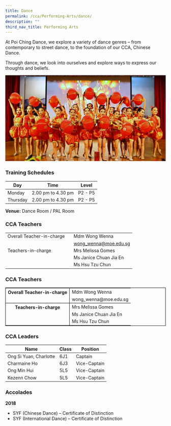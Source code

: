 ```yaml
---
title: Dance
permalink: /cca/Performing-Arts/dance/
description: ""
third_nav_title: Performing Arts
---
```

At Poi Ching Dance, we explore a variety of dance genres – from contemporary to street dance, to the foundation of our CCA, Chinese Dance.

Through dance, we look into ourselves and explore ways to express our thoughts and beliefs.

![](/images/ch%20dance%20CNY%203.jpg)

### Training Schedules

|Day| Time | Level| 
|-----|----|------|
|Monday|2.00 pm to 4.30 pm |P2 - P5 
|Thursday|2.00 pm to 4.30 pm |P2 - P5 |

**Venue:**
Dance Room / PAL Room


### CCA Teachers

|  |  |  |
| -------- | -------- | -------- |
| Overall Teacher-in-charge  |  | Mdm Wong Wenna
|| |  wong_wenna@moe.edu.sg    |
|Teachers-in-charge   |    |   Mrs Melissa Gomes     |
|   |    |  Ms Janice Chuan Jia En   |
|   |    |  Ms Hsu Tzu Chun   |

### CCA Teachers

<table style="border-collapse: collapse; border: 1px solid black;">
  <tbody>
    <tr>
      <th style="border: none; border-right: 1px solid black">Overall Teacher-in-charge
      </th><td style="border: none;">Mdm Wong Wenna</td>
		 </tr>
    <tr>
      <td style="border-bottom: 1px solid black; border-right: 1px solid black"></td>
      <td style="border-bottom: 1px solid black;">wong_wenna@moe.edu.sg</td>
    </tr>
    <tr>
      <th style="border: none; border-right: 1px solid black">Teachers-in-charge
  </th>
			<td style="border: none;">Mrs Melissa Gomes  </td>
    </tr>
    <tr>
      <td style="border: none;border-right: 1px solid black"></td>
      <td style="border: none;">Ms Janice Chuan Jia En </td>
    </tr>
    <tr>
      <td style="border: none;border-right: 1px solid black"></td>
      <td style="border: none;">Ms Hsu Tzu Chun </td>
   
  </tr></tbody>
</table>


### CCA Leaders


|Name | Class | Position     | 
| -------- | -------- | -------- |
| Ong Si Yuan, Charlotte    | 6J1     | Captain     |
| Charmaine Ho    | 6J3     | Vice-Captain     |
| Ong Min Hui   | 5L5    | Vice-Captain     |
| Kezenn Chow    | 5L5     | Vice-Captain     |


### Accolades

**2018**

*   SYF (Chinese Dance) – Certificate of Distinction
*   SYF (International Dance) – Certificate of Distinction